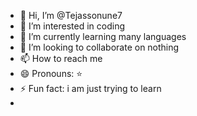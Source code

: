 - 👋 Hi, I’m @Tejassonune7
- 👀 I’m interested in coding
- 🌱 I’m currently learning many languages
- 💞️ I’m looking to collaborate on nothing
- 📫 How to reach me 
- 😄 Pronouns: ⭐
- ⚡ Fun fact: i am just trying to learn
- 

<!---
Tejassonune7/Tejassonune7 is a ✨ special ✨ repository because its `README.md` (this file) appears on your GitHub profile.
You can click the Preview link to take a look at your changes.
--->
